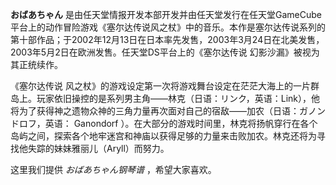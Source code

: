 

**おばあちゃん**
是由任天堂情报开发本部开发并由任天堂发行在任天堂GameCube平台上的动作冒险游戏《塞尔达传说风之杖》中的音乐。本作是塞尔达传说系列的第十部作品；于2002年12月13日在日本率先发售，2003年3月24日在北美发售，2003年5月2日在欧洲发售。任天堂DS平台上的《塞尔达传说
幻影沙漏》被视为其正统续作。

  
《塞尔达传说
风之杖》的游戏设定第一次将游戏舞台设定在茫茫大海上的一片群岛上。玩家依旧操控的是系列男主角——林克（日语：リンク，英语：Link），他将为了获得神之遗物众神的三角力量再次面对自己的宿敌——加农（日语：ガノンドロフ，英语：
Ganondorf
）。在大部分的游戏时间里，林克将扬帆穿行在各个岛屿之间，探索各个地牢迷宫和神庙以获得足够的力量来击败加农。林克还将为寻找他失踪的妹妹雅丽儿（Aryll）而努力。

  
这里我们提供 _おばあちゃん钢琴谱_ ，希望大家喜欢。

